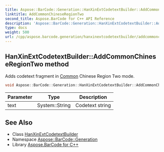 ```yaml
---
title: Aspose::BarCode::Generation::HanXinExtCodetextBuilder::AddCommonChineseRegionTwo method
linktitle: AddCommonChineseRegionTwo
second_title: Aspose.BarCode for C++ API Reference
description: 'Aspose::BarCode::Generation::HanXinExtCodetextBuilder::AddCommonChineseRegionTwo method. Adds codetext fragment in Common Chinese Region Two mode in C++.'
type: docs
weight: 500
url: /cpp/aspose.barcode.generation/hanxinextcodetextbuilder/addcommonchineseregiontwo/
---
```

## HanXinExtCodetextBuilder::AddCommonChineseRegionTwo method


Adds codetext fragment in [Common](../../../aspose.barcode.common/) Chinese Region Two mode.

```cpp
void Aspose::BarCode::Generation::HanXinExtCodetextBuilder::AddCommonChineseRegionTwo(System::String text)
```


| Parameter | Type | Description |
| --- | --- | --- |
| text | System::String | Codetext string |

## See Also

* Class [HanXinExtCodetextBuilder](../)
* Namespace [Aspose::BarCode::Generation](../../)
* Library [Aspose.BarCode for C++](../../../)
